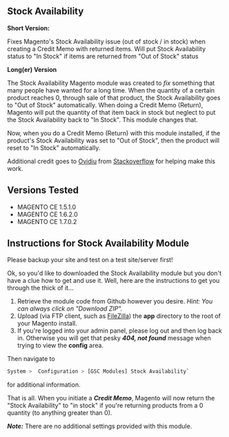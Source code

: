 ## Stock Availability

**Short Version:**

Fixes Magento's Stock Availability issue (out of stock / in stock) when creating a Credit Memo with returned items. Will put Stock Availability status to "In Stock" if items are returned from "Out of Stock" status

**Long(er) Version**

The Stock Availability Magento module was created to _fix_ something that many people have wanted for a long time. When the quantity of a certain product reaches 0, through sale of that product, the Stock Availability goes to "Out of Stock" automatically. When doing a Credit Memo (Return), Magento will put the quantity of that item back in stock but neglect to put the Stock Availability back to "In Stock". This module changes that.

Now, when you do a Credit Memo (Return) with this module installed, if the product's Stock Availability was set to "Out of Stock", then the product will reset to "In Stock" automatically.

Additional credit goes to [Ovidiu](http://stackoverflow.com/users/281258/ovidiu) from [Stackoverflow](http://stackoverflow.com) for helping make this work.

## Versions Tested

- MAGENTO CE 1.5.1.0
- MAGENTO CE 1.6.2.0
- MAGENTO CE 1.7.0.2


## Instructions for Stock Availability Module

Please backup your site and test on a test site/server first!

Ok, so you'd like to downloaded the Stock Availability module but you don't have a clue how to get and use it. Well, here are the instructions to get you through the thick of it…

1. Retrieve the module code from Github however you desire. _Hint: You can always click on "Download ZIP"._
2. Upload (via FTP client, such as [FileZilla](http://filezilla-project.org/)) the **app** directory to the root of your Magento install.
3. If you're logged into your admin panel, please log out and then log back in. Otherwise you will get that pesky _**404, not found**_ message when trying to view the **config** area.

Then navigate to

```bash
System >  Configuration > [GSC Modules] Stock Availability`
```

for additional information.

That is all. When you initiate a _**Credit Memo**_, Magento will now return the "Stock Availability" to "in stock" if you're returning products from a 0 quantity (to anything greater than 0).

_**Note:**_ There are no additional settings provided with this module.
